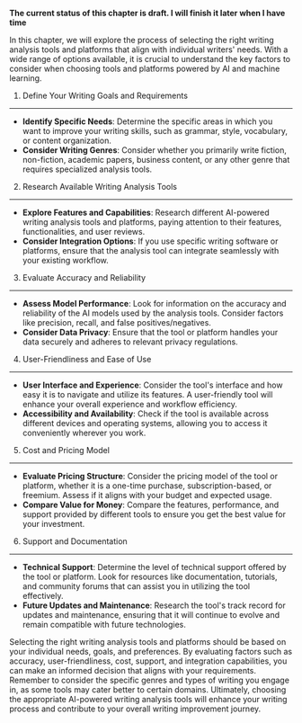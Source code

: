 **The current status of this chapter is draft. I will finish it later when I have time**

In this chapter, we will explore the process of selecting the right writing analysis tools and platforms that align with individual writers' needs. With a wide range of options available, it is crucial to understand the key factors to consider when choosing tools and platforms powered by AI and machine learning.

1. Define Your Writing Goals and Requirements
---------------------------------------------

* **Identify Specific Needs**: Determine the specific areas in which you want to improve your writing skills, such as grammar, style, vocabulary, or content organization.
* **Consider Writing Genres**: Consider whether you primarily write fiction, non-fiction, academic papers, business content, or any other genre that requires specialized analysis tools.

2. Research Available Writing Analysis Tools
--------------------------------------------

* **Explore Features and Capabilities**: Research different AI-powered writing analysis tools and platforms, paying attention to their features, functionalities, and user reviews.
* **Consider Integration Options**: If you use specific writing software or platforms, ensure that the analysis tool can integrate seamlessly with your existing workflow.

3. Evaluate Accuracy and Reliability
------------------------------------

* **Assess Model Performance**: Look for information on the accuracy and reliability of the AI models used by the analysis tools. Consider factors like precision, recall, and false positives/negatives.
* **Consider Data Privacy**: Ensure that the tool or platform handles your data securely and adheres to relevant privacy regulations.

4. User-Friendliness and Ease of Use
------------------------------------

* **User Interface and Experience**: Consider the tool's interface and how easy it is to navigate and utilize its features. A user-friendly tool will enhance your overall experience and workflow efficiency.
* **Accessibility and Availability**: Check if the tool is available across different devices and operating systems, allowing you to access it conveniently wherever you work.

5. Cost and Pricing Model
-------------------------

* **Evaluate Pricing Structure**: Consider the pricing model of the tool or platform, whether it is a one-time purchase, subscription-based, or freemium. Assess if it aligns with your budget and expected usage.
* **Compare Value for Money**: Compare the features, performance, and support provided by different tools to ensure you get the best value for your investment.

6. Support and Documentation
----------------------------

* **Technical Support**: Determine the level of technical support offered by the tool or platform. Look for resources like documentation, tutorials, and community forums that can assist you in utilizing the tool effectively.
* **Future Updates and Maintenance**: Research the tool's track record for updates and maintenance, ensuring that it will continue to evolve and remain compatible with future technologies.

Selecting the right writing analysis tools and platforms should be based on your individual needs, goals, and preferences. By evaluating factors such as accuracy, user-friendliness, cost, support, and integration capabilities, you can make an informed decision that aligns with your requirements. Remember to consider the specific genres and types of writing you engage in, as some tools may cater better to certain domains. Ultimately, choosing the appropriate AI-powered writing analysis tools will enhance your writing process and contribute to your overall writing improvement journey.
